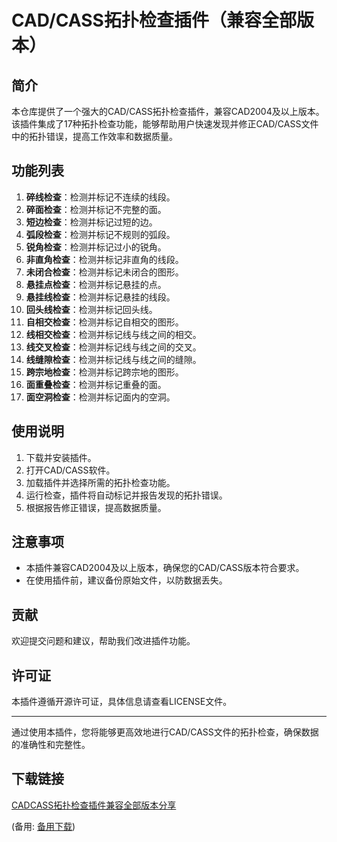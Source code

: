 # CAD/CASS拓扑检查插件（兼容全部版本）

## 简介
本仓库提供了一个强大的CAD/CASS拓扑检查插件，兼容CAD2004及以上版本。该插件集成了17种拓扑检查功能，能够帮助用户快速发现并修正CAD/CASS文件中的拓扑错误，提高工作效率和数据质量。

## 功能列表
1. **碎线检查**：检测并标记不连续的线段。
2. **碎面检查**：检测并标记不完整的面。
3. **短边检查**：检测并标记过短的边。
4. **弧段检查**：检测并标记不规则的弧段。
5. **锐角检查**：检测并标记过小的锐角。
6. **非直角检查**：检测并标记非直角的线段。
7. **未闭合检查**：检测并标记未闭合的图形。
8. **悬挂点检查**：检测并标记悬挂的点。
9. **悬挂线检查**：检测并标记悬挂的线段。
10. **回头线检查**：检测并标记回头线。
11. **自相交检查**：检测并标记自相交的图形。
12. **线相交检查**：检测并标记线与线之间的相交。
13. **线交叉检查**：检测并标记线与线之间的交叉。
14. **线缝隙检查**：检测并标记线与线之间的缝隙。
15. **跨宗地检查**：检测并标记跨宗地的图形。
16. **面重叠检查**：检测并标记重叠的面。
17. **面空洞检查**：检测并标记面内的空洞。

## 使用说明
1. 下载并安装插件。
2. 打开CAD/CASS软件。
3. 加载插件并选择所需的拓扑检查功能。
4. 运行检查，插件将自动标记并报告发现的拓扑错误。
5. 根据报告修正错误，提高数据质量。

## 注意事项
- 本插件兼容CAD2004及以上版本，确保您的CAD/CASS版本符合要求。
- 在使用插件前，建议备份原始文件，以防数据丢失。

## 贡献
欢迎提交问题和建议，帮助我们改进插件功能。

## 许可证
本插件遵循开源许可证，具体信息请查看LICENSE文件。

---

通过使用本插件，您将能够更高效地进行CAD/CASS文件的拓扑检查，确保数据的准确性和完整性。

## 下载链接
[CADCASS拓扑检查插件兼容全部版本分享](https://pan.quark.cn/s/1ecb8abf1e42) 

(备用: [备用下载](https://pan.baidu.com/s/1tFybYdzqQXOVucAnk7cHzg?pwd=1234))
